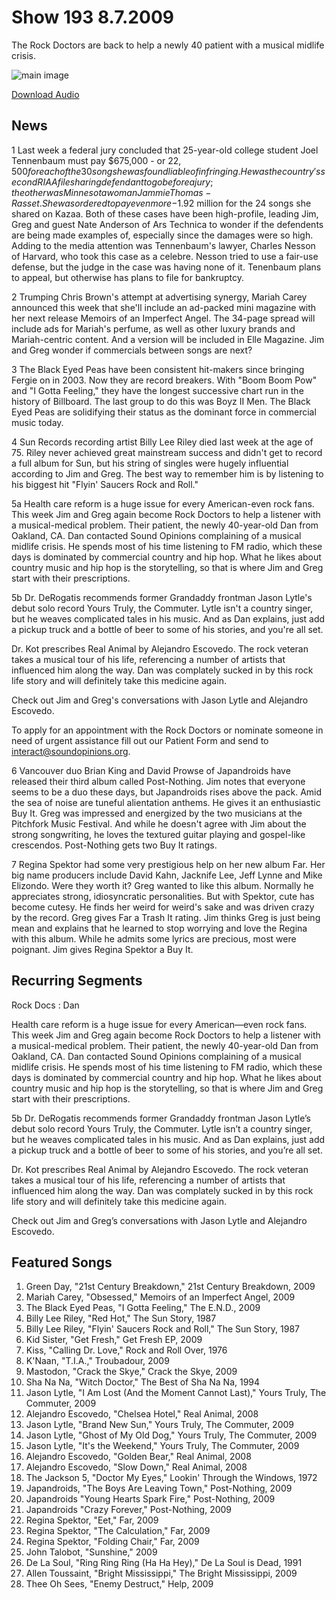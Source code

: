 # Show 193 8.7.2009
The Rock Doctors are back to help a newly 40 patient with a musical midlife crisis.

![main image](http://www.soundopinions.org/images/rockdoctor.jpg)

[Download Audio](http://audio.soundopinions.org/streams/2009/08/so_20090807.m3u)

## News
1 Last week a federal jury concluded that 25-year-old college student Joel Tennenbaum must pay $675,000 - or $22,500 for each of the 30 songs he was found liable of infringing. He was the country's second RIAA file sharing defendant to go before a jury; the other was Minnesota woman Jammie Thomas-Rasset. She was ordered to pay even more-$1.92 million for the 24 songs she shared on Kazaa. Both of these cases have been high-profile, leading Jim, Greg and guest Nate Anderson of Ars Technica to wonder if the defendents are being made examples of, especially since the damages were so high. Adding to the media attention was Tennenbaum's lawyer, Charles Nesson of Harvard, who took this case as a celebre. Nesson tried to use a fair-use defense, but the judge in the case was having none of it. Tenenbaum plans to appeal, but otherwise has plans to file for bankruptcy.

2 Trumping Chris Brown's attempt at advertising synergy, Mariah Carey announced this week that she'll include an ad-packed mini magazine with her next release Memoirs of an Imperfect Angel. The 34-page spread will include ads for Mariah's perfume, as well as other luxury brands and Mariah-centric content. And a version will be included in Elle Magazine. Jim and Greg wonder if commercials between songs are next?

3 The Black Eyed Peas have been consistent hit-makers since bringing Fergie on in 2003. Now they are record breakers. With "Boom Boom Pow" and "I Gotta Feeling," they have the longest successive chart run in the history of Billboard. The last group to do this was Boyz II Men. The Black Eyed Peas are solidifying their status as the dominant force in commercial music today.

4 Sun Records recording artist Billy Lee Riley died last week at the age of 75. Riley never achieved great mainstream success and didn't get to record a full album for Sun, but his string of singles were hugely influential according to Jim and Greg. The best way to remember him is by listening to his biggest hit "Flyin' Saucers Rock and Roll."

5a Health care reform is a huge issue for every American-even rock fans. This week Jim and Greg again become Rock Doctors to help a listener with a musical-medical problem. Their patient, the newly 40-year-old Dan from Oakland, CA. Dan contacted Sound Opinions complaining of a musical midlife crisis. He spends most of his time listening to FM radio, which these days is dominated by commercial country and hip hop. What he likes about country music and hip hop is the storytelling, so that is where Jim and Greg start with their prescriptions.

5b Dr. DeRogatis recommends former Grandaddy frontman Jason Lytle's debut solo record Yours Truly, the Commuter. Lytle isn't a country singer, but he weaves complicated tales in his music. And as Dan explains, just add a pickup truck and a bottle of beer to some of his stories, and you're all set.

Dr. Kot prescribes Real Animal by Alejandro Escovedo. The rock veteran takes a musical tour of his life, referencing a number of artists that influenced him along the way. Dan was complately sucked in by this rock life story and will definitely take this medicine again.

Check out Jim and Greg's conversations with Jason Lytle and Alejandro Escovedo.

To apply for an appointment with the Rock Doctors or nominate someone in need of urgent assistance fill out our Patient Form and send to interact@soundopinions.org.

6 Vancouver duo Brian King and David Prowse of Japandroids have released their third album called Post-Nothing. Jim notes that everyone seems to be a duo these days, but Japandroids rises above the pack. Amid the sea of noise are tuneful alientation anthems. He gives it an enthusiastic Buy It. Greg was impressed and energized by the two musicians at the Pitchfork Music Festival. And while he doesn't agree with Jim about the strong songwriting, he loves the textured guitar playing and gospel-like crescendos. Post-Nothing gets two Buy It ratings.

7 Regina Spektor had some very prestigious help on her new album Far. Her big name producers include David Kahn, Jacknife Lee, Jeff Lynne and Mike Elizondo. Were they worth it? Greg wanted to like this album. Normally he appreciates strong, idiosyncratic personalities. But with Spektor, cute has become cutesy. He finds her weird for weird's sake and was driven crazy by the record. Greg gives Far a Trash It rating. Jim thinks Greg is just being mean and explains that he learned to stop worrying and love the Regina with this album. While he admits some lyrics are precious, most were poignant. Jim gives Regina Spektor a Buy It.

## Recurring Segments
Rock Docs : Dan 

Health care reform is a huge issue for every American—even rock fans. This week Jim and Greg again become Rock Doctors to help a listener with a musical-medical problem. Their patient, the newly 40-year-old Dan from Oakland, CA. Dan contacted Sound Opinions complaining of a musical midlife crisis. He spends most of his time listening to FM radio, which these days is dominated by commercial country and hip hop. What he likes about country music and hip hop is the storytelling, so that is where Jim and Greg start with their prescriptions.

5b Dr. DeRogatis recommends former Grandaddy frontman Jason Lytle’s debut solo record Yours Truly, the Commuter. Lytle isn’t a country singer, but he weaves complicated tales in his music. And as Dan explains, just add a pickup truck and a bottle of beer to some of his stories, and you’re all set.

Dr. Kot prescribes Real Animal by Alejandro Escovedo. The rock veteran takes a musical tour of his life, referencing a number of artists that influenced him along the way. Dan was complately sucked in by this rock life story and will definitely take this medicine again.

Check out Jim and Greg’s conversations with Jason Lytle and Alejandro Escovedo.

## Featured Songs
1. Green Day, "21st Century Breakdown," 21st Century Breakdown, 2009
2. Mariah Carey, "Obsessed," Memoirs of an Imperfect Angel, 2009
3. The Black Eyed Peas, "I Gotta Feeling," The E.N.D., 2009
4. Billy Lee Riley, "Red Hot," The Sun Story, 1987
5. Billy Lee Riley, "Flyin' Saucers Rock and Roll," The Sun Story, 1987
6. Kid Sister, "Get Fresh," Get Fresh EP, 2009
7. Kiss, "Calling Dr. Love," Rock and Roll Over, 1976
8. K'Naan, "T.I.A.," Troubadour, 2009
9. Mastodon, "Crack the Skye," Crack the Skye, 2009
10. Sha Na Na, "Witch Doctor," The Best of Sha Na Na, 1994
11. Jason Lytle, "I Am Lost (And the Moment Cannot Last)," Yours Truly, The Commuter, 2009
12. Alejandro Escovedo, "Chelsea Hotel," Real Animal, 2008
13. Jason Lytle, "Brand New Sun," Yours Truly, The Commuter, 2009
14. Jason Lytle, "Ghost of My Old Dog," Yours Truly, The Commuter, 2009
15. Jason Lytle, "It's the Weekend," Yours Truly, The Commuter, 2009
16. Alejandro Escovedo, "Golden Bear," Real Animal, 2008
17. Alejandro Escovedo, "Slow Down," Real Animal, 2008
18. The Jackson 5, "Doctor My Eyes," Lookin' Through the Windows, 1972
19. Japandroids, "The Boys Are Leaving Town," Post-Nothing, 2009
20. Japandroids "Young Hearts Spark Fire," Post-Nothing, 2009
21. Japandroids "Crazy Forever," Post-Nothing, 2009
22. Regina Spektor, "Eet," Far, 2009
23. Regina Spektor, "The Calculation," Far, 2009
24. Regina Spektor, "Folding Chair," Far, 2009
25. John Talobot, "Sunshine," 2009
26. De La Soul, "Ring Ring Ring (Ha Ha Hey)," De La Soul is Dead, 1991
27. Allen Toussaint, "Bright Mississippi," The Bright Mississippi, 2009
28. Thee Oh Sees, "Enemy Destruct," Help, 2009
